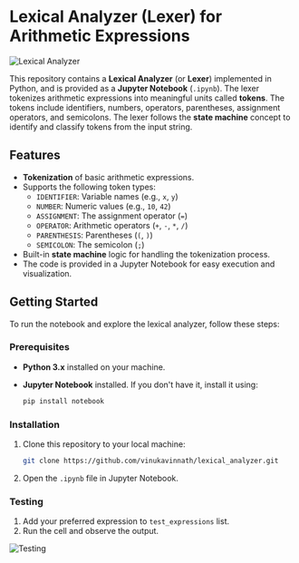 # Lexical Analyzer (Lexer) for Arithmetic Expressions

![Lexical Analyzer](https://i.imgur.com/mnYQfzE.png)



This repository contains a **Lexical Analyzer** (or **Lexer**) implemented in Python, and is provided as a **Jupyter Notebook** (`.ipynb`). The lexer tokenizes arithmetic expressions into meaningful units called **tokens**. The tokens include identifiers, numbers, operators, parentheses, assignment operators, and semicolons. The lexer follows the **state machine** concept to identify and classify tokens from the input string.

## Features

- **Tokenization** of basic arithmetic expressions.
- Supports the following token types:
  - `IDENTIFIER`: Variable names (e.g., `x`, `y`)
  - `NUMBER`: Numeric values (e.g., `10`, `42`)
  - `ASSIGNMENT`: The assignment operator (`=`)
  - `OPERATOR`: Arithmetic operators (`+`, `-`, `*`, `/`)
  - `PARENTHESIS`: Parentheses (`(`, `)`)
  - `SEMICOLON`: The semicolon (`;`)
- Built-in **state machine** logic for handling the tokenization process.
- The code is provided in a Jupyter Notebook for easy execution and visualization.

## Getting Started

To run the notebook and explore the lexical analyzer, follow these steps:

### Prerequisites

- **Python 3.x** installed on your machine.
- **Jupyter Notebook** installed. If you don't have it, install it using:

  
  ```bash
  pip install notebook

### Installation

1. Clone this repository to your local machine:

   ```bash
   git clone https://github.com/vinukavinnath/lexical_analyzer.git

2. Open the `.ipynb` file in Jupyter Notebook.


### Testing
1. Add your preferred expression to `test_expressions` list.
2. Run the cell and observe the output.

![Testing](https://i.imgur.com/VXSyrxn.png)